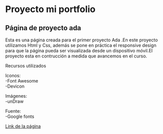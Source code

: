 # Proyecto mi portfolio

## Página de proyecto ada

Esta es una página creada para el primer proyecto Ada .En este proyecto utilizamos Html y Css, además se pone en práctica el responsive design para que la página pueda ser visualizada desde un dispositivo móvil.El proyecto esta en contrucción a medida que avancemos en el curso.

Recursos utilizados

Iconos:   
-Font Awesome   
-Devicon

Imágenes:   
-unDraw


Fuente:   
-Google fonts

[Link de la página](https://mi-portfolio.netlify.app)